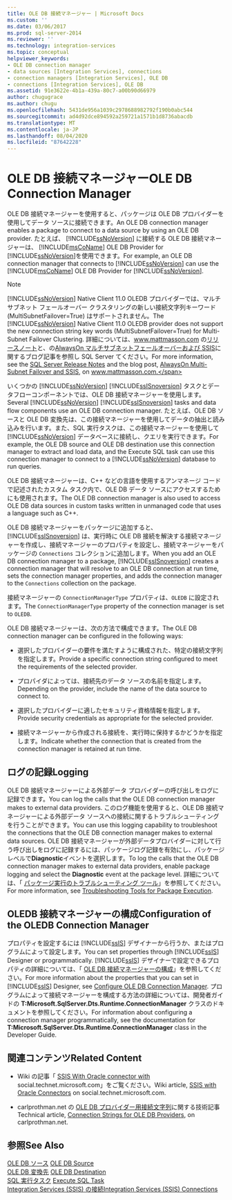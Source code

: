 ```yaml
---
title: OLE DB 接続マネージャー | Microsoft Docs
ms.custom: ''
ms.date: 03/06/2017
ms.prod: sql-server-2014
ms.reviewer: ''
ms.technology: integration-services
ms.topic: conceptual
helpviewer_keywords:
- OLE DB connection manager
- data sources [Integration Services], connections
- connection managers [Integration Services], OLE DB
- connections [Integration Services], OLE DB
ms.assetid: 91e3622e-4b1a-439a-80c7-a00b90d66979
author: chugugrace
ms.author: chugu
ms.openlocfilehash: 5431de956a1039c2978688982792f190b0abc544
ms.sourcegitcommit: ad4d92dce894592a259721a1571b1d8736abacdb
ms.translationtype: MT
ms.contentlocale: ja-JP
ms.lasthandoff: 08/04/2020
ms.locfileid: "87642228"
---
```

# <a name="ole-db-connection-manager"></a><span data-ttu-id="934bb-102">OLE DB 接続マネージャー</span><span class="sxs-lookup"><span data-stu-id="934bb-102">OLE DB Connection Manager</span></span>
  <span data-ttu-id="934bb-103">OLE DB 接続マネージャーを使用すると、パッケージは OLE DB プロバイダーを使用してデータ ソースに接続できます。</span><span class="sxs-lookup"><span data-stu-id="934bb-103">An OLE DB connection manager enables a package to connect to a data source by using an OLE DB provider.</span></span> <span data-ttu-id="934bb-104">たとえば、 [!INCLUDE[ssNoVersion](../../includes/ssnoversion-md.md)] に接続する OLE DB 接続マネージャーは、 [!INCLUDE[msCoName](../../includes/msconame-md.md)] OLE DB Provider for [!INCLUDE[ssNoVersion](../../includes/ssnoversion-md.md)]を使用できます。</span><span class="sxs-lookup"><span data-stu-id="934bb-104">For example, an OLE DB connection manager that connects to [!INCLUDE[ssNoVersion](../../includes/ssnoversion-md.md)] can use the [!INCLUDE[msCoName](../../includes/msconame-md.md)] OLE DB Provider for [!INCLUDE[ssNoVersion](../../includes/ssnoversion-md.md)].</span></span>  
  
> [!NOTE]
>  <span data-ttu-id="934bb-105">[!INCLUDE[ssNoVersion](../../includes/ssnoversion-md.md)] Native Client 11.0 OLEDB プロバイダーでは、マルチサブネット フェールオーバー クラスタリングの新しい接続文字列キーワード (MultiSubnetFailover=True) はサポートされません。</span><span class="sxs-lookup"><span data-stu-id="934bb-105">The [!INCLUDE[ssNoVersion](../../includes/ssnoversion-md.md)] Native Client 11.0 OLEDB provider does not support the new connection string key words (MultiSubnetFailover=True) for Multi-Subnet Failover Clustering.</span></span> <span data-ttu-id="934bb-106">詳細については、www.mattmasson.com の[リリースノート](https://go.microsoft.com/fwlink/?LinkId=247824)と、の[AlwaysOn マルチサブネットフェールオーバーおよび SSIS](https://www.mattmasson.com/2012/03/alwayson-multi-subnet-failover-and-ssis/)に関するブログ記事を参照し SQL Server てください。</span><span class="sxs-lookup"><span data-stu-id="934bb-106">For more information, see the [SQL Server Release  Notes](https://go.microsoft.com/fwlink/?LinkId=247824) and the blog post, [AlwaysOn Multi-Subnet Failover and SSIS](https://www.mattmasson.com/2012/03/alwayson-multi-subnet-failover-and-ssis/), on www.mattmasson.com.</span></span>  
  
 <span data-ttu-id="934bb-107">いくつかの [!INCLUDE[ssNoVersion](../../includes/ssnoversion-md.md)] [!INCLUDE[ssISnoversion](../../includes/ssisnoversion-md.md)] タスクとデータフローコンポーネントでは、OLE DB 接続マネージャーを使用します。</span><span class="sxs-lookup"><span data-stu-id="934bb-107">Several [!INCLUDE[ssNoVersion](../../includes/ssnoversion-md.md)] [!INCLUDE[ssISnoversion](../../includes/ssisnoversion-md.md)] tasks and data flow components use an OLE DB connection manager.</span></span> <span data-ttu-id="934bb-108">たとえば、OLE DB ソースと OLE DB 変換先は、この接続マネージャーを使用してデータの抽出と読み込みを行います。また、SQL 実行タスクは、この接続マネージャーを使用して [!INCLUDE[ssNoVersion](../../includes/ssnoversion-md.md)] データベースに接続し、クエリを実行できます。</span><span class="sxs-lookup"><span data-stu-id="934bb-108">For example, the OLE DB source and OLE DB destination use this connection manager to extract and load data, and the Execute SQL task can use this connection manager to connect to a [!INCLUDE[ssNoVersion](../../includes/ssnoversion-md.md)] database to run queries.</span></span>  
  
 <span data-ttu-id="934bb-109">OLE DB 接続マネージャーは、C++ などの言語を使用するアンマネージ コードで記述されたカスタム タスク内で、OLE DB データ ソースにアクセスするためにも使用されます。</span><span class="sxs-lookup"><span data-stu-id="934bb-109">The OLE DB connection manager is also used to access OLE DB data sources in custom tasks written in unmanaged code that uses a language such as C++.</span></span>  
  
 <span data-ttu-id="934bb-110">OLE DB 接続マネージャーをパッケージに追加すると、[!INCLUDE[ssISnoversion](../../includes/ssisnoversion-md.md)] は、実行時に OLE DB 接続を解決する接続マネージャーを作成し、接続マネージャーのプロパティを設定し、接続マネージャーをパッケージの `Connections` コレクションに追加します。</span><span class="sxs-lookup"><span data-stu-id="934bb-110">When you add an OLE DB connection manager to a package, [!INCLUDE[ssISnoversion](../../includes/ssisnoversion-md.md)] creates a connection manager that will resolve to an OLE DB connection at run time, sets the connection manager properties, and adds the connection manager to the `Connections` collection on the package.</span></span>  
  
 <span data-ttu-id="934bb-111">接続マネージャーの `ConnectionManagerType` プロパティは、`OLEDB` に設定されます。</span><span class="sxs-lookup"><span data-stu-id="934bb-111">The `ConnectionManagerType` property of the connection manager is set to `OLEDB`.</span></span>  
  
 <span data-ttu-id="934bb-112">OLE DB 接続マネージャーは、次の方法で構成できます。</span><span class="sxs-lookup"><span data-stu-id="934bb-112">The OLE DB connection manager can be configured in the following ways:</span></span>  
  
-   <span data-ttu-id="934bb-113">選択したプロバイダーの要件を満たすように構成された、特定の接続文字列を指定します。</span><span class="sxs-lookup"><span data-stu-id="934bb-113">Provide a specific connection string configured to meet the requirements of the selected provider.</span></span>  
  
-   <span data-ttu-id="934bb-114">プロパイダによっては、接続先のデータ ソースの名前を指定します。</span><span class="sxs-lookup"><span data-stu-id="934bb-114">Depending on the provider, include the name of the data source to connect to.</span></span>  
  
-   <span data-ttu-id="934bb-115">選択したプロバイダーに適したセキュリティ資格情報を指定します。</span><span class="sxs-lookup"><span data-stu-id="934bb-115">Provide security credentials as appropriate for the selected provider.</span></span>  
  
-   <span data-ttu-id="934bb-116">接続マネージャーから作成される接続を、実行時に保持するかどうかを指定します。</span><span class="sxs-lookup"><span data-stu-id="934bb-116">Indicate whether the connection that is created from the connection manager is retained at run time.</span></span>  
  
## <a name="logging"></a><span data-ttu-id="934bb-117">ログの記録</span><span class="sxs-lookup"><span data-stu-id="934bb-117">Logging</span></span>  
 <span data-ttu-id="934bb-118">OLE DB 接続マネージャーによる外部データ プロバイダーの呼び出しをログに記録できます。</span><span class="sxs-lookup"><span data-stu-id="934bb-118">You can log the calls that the OLE DB connection manager makes to external data providers.</span></span> <span data-ttu-id="934bb-119">このログ機能を使用すると、OLE DB 接続マネージャーによる外部データ ソースへの接続に関するトラブルシューティングを行うことができます。</span><span class="sxs-lookup"><span data-stu-id="934bb-119">You can use this logging capability to troubleshoot the connections that the OLE DB connection manager makes to external data sources.</span></span> <span data-ttu-id="934bb-120">OLE DB 接続マネージャーが外部データプロバイダーに対して行う呼び出しをログに記録するには、パッケージログ記録を有効にし、パッケージレベルで**Diagnostic**イベントを選択します。</span><span class="sxs-lookup"><span data-stu-id="934bb-120">To log the calls that the OLE DB connection manager makes to external data providers, enable package logging and select the **Diagnostic** event at the package level.</span></span> <span data-ttu-id="934bb-121">詳細については、「 [パッケージ実行のトラブルシューティング ツール](../troubleshooting/troubleshooting-tools-for-package-execution.md)」を参照してください。</span><span class="sxs-lookup"><span data-stu-id="934bb-121">For more information, see [Troubleshooting Tools for Package Execution](../troubleshooting/troubleshooting-tools-for-package-execution.md).</span></span>  
  
## <a name="configuration-of-the-oledb-connection-manager"></a><span data-ttu-id="934bb-122">OLEDB 接続マネージャーの構成</span><span class="sxs-lookup"><span data-stu-id="934bb-122">Configuration of the OLEDB Connection Manager</span></span>  
 <span data-ttu-id="934bb-123">プロパティを設定するには [!INCLUDE[ssIS](../../includes/ssis-md.md)] デザイナーから行うか、またはプログラムによって設定します。</span><span class="sxs-lookup"><span data-stu-id="934bb-123">You can set properties through [!INCLUDE[ssIS](../../includes/ssis-md.md)] Designer or programmatically.</span></span> <span data-ttu-id="934bb-124">[!INCLUDE[ssIS](../../includes/ssis-md.md)] デザイナーで設定できるプロパティの詳細については、「 [OLE DB 接続マネージャーの構成](../configure-ole-db-connection-manager.md)」を参照してください。</span><span class="sxs-lookup"><span data-stu-id="934bb-124">For more information about the properties that you can set in [!INCLUDE[ssIS](../../includes/ssis-md.md)] Designer, see [Configure OLE DB Connection Manager](../configure-ole-db-connection-manager.md).</span></span> <span data-ttu-id="934bb-125">プログラムによって接続マネージャーを構成する方法の詳細については、開発者ガイドの **T:Microsoft.SqlServer.Dts.Runtime.ConnectionManager** クラスのドキュメントを参照してください。</span><span class="sxs-lookup"><span data-stu-id="934bb-125">For information about configuring a connection manager programmatically, see the documentation for **T:Microsoft.SqlServer.Dts.Runtime.ConnectionManager** class in the Developer Guide.</span></span>  
  
## <a name="related-content"></a><span data-ttu-id="934bb-126">関連コンテンツ</span><span class="sxs-lookup"><span data-stu-id="934bb-126">Related Content</span></span>  
  
-   <span data-ttu-id="934bb-127">Wiki の記事「 [SSIS With Oracle connector with](https://go.microsoft.com/fwlink/?LinkId=220670) social.technet.microsoft.com」をご覧ください。</span><span class="sxs-lookup"><span data-stu-id="934bb-127">Wiki article, [SSIS with Oracle Connectors](https://go.microsoft.com/fwlink/?LinkId=220670) on social.technet.microsoft.com.</span></span>  
  
-   <span data-ttu-id="934bb-128">carlprothman.net の [OLE DB プロバイダー用接続文字列](https://go.microsoft.com/fwlink/?LinkId=220744)に関する技術記事</span><span class="sxs-lookup"><span data-stu-id="934bb-128">Technical article, [Connection Strings for OLE DB Providers](https://go.microsoft.com/fwlink/?LinkId=220744), on carlprothman.net.</span></span>  
  
## <a name="see-also"></a><span data-ttu-id="934bb-129">参照</span><span class="sxs-lookup"><span data-stu-id="934bb-129">See Also</span></span>  
 <span data-ttu-id="934bb-130">[OLE DB ソース](../data-flow/ole-db-source.md) </span><span class="sxs-lookup"><span data-stu-id="934bb-130">[OLE DB Source](../data-flow/ole-db-source.md) </span></span>  
 <span data-ttu-id="934bb-131">[OLE DB 変換先](../data-flow/ole-db-destination.md) </span><span class="sxs-lookup"><span data-stu-id="934bb-131">[OLE DB Destination](../data-flow/ole-db-destination.md) </span></span>  
 <span data-ttu-id="934bb-132">[SQL 実行タスク](../control-flow/execute-sql-task.md) </span><span class="sxs-lookup"><span data-stu-id="934bb-132">[Execute SQL Task](../control-flow/execute-sql-task.md) </span></span>  
 [<span data-ttu-id="934bb-133">Integration Services &#40;SSIS&#41; の接続</span><span class="sxs-lookup"><span data-stu-id="934bb-133">Integration Services &#40;SSIS&#41; Connections</span></span>](integration-services-ssis-connections.md)  
  
  
